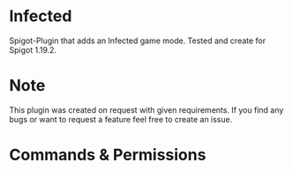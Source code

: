 # Infected
Spigot-Plugin that adds an Infected game mode.
Tested and create for Spigot 1.19.2.

# Note
This plugin was created on request with given requirements. If you find any bugs or want to request a feature feel free to create an issue.

# Commands & Permissions

